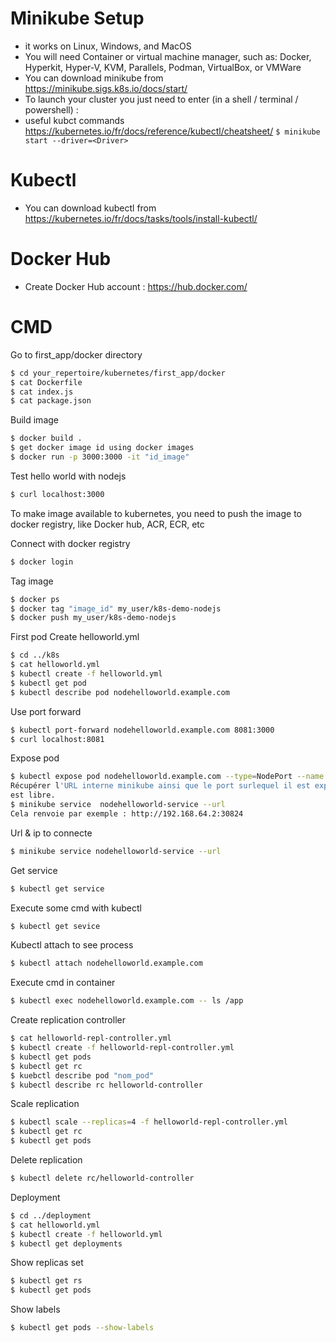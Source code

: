 # Minikube Setup
  - it works on Linux, Windows, and MacOS
  - You will need Container or virtual machine manager, such as: Docker, Hyperkit, Hyper-V, KVM, Parallels, Podman, VirtualBox, or VMWare
  - You can download minikube from https://minikube.sigs.k8s.io/docs/start/
  - To launch your cluster you just need to enter (in a shell / terminal / powershell) :
  - useful kubct commands https://kubernetes.io/fr/docs/reference/kubectl/cheatsheet/
    `$ minikube start --driver=<Driver>`

# Kubectl
  - You can download kubectl from https://kubernetes.io/fr/docs/tasks/tools/install-kubectl/ 

# Docker Hub
  - Create Docker Hub account : https://hub.docker.com/ 

# CMD
 Go to first_app/docker directory
```sh
$ cd your_repertoire/kubernetes/first_app/docker
$ cat Dockerfile
$ cat index.js 
$ cat package.json
```
Build image 
```sh
$ docker build .
$ get docker image id using docker images
$ docker run -p 3000:3000 -it "id_image"
```
Test hello world with nodejs
```sh
$ curl localhost:3000
```
To make image available to kubernetes, you need to push the image to docker registry, like Docker hub, ACR, ECR, etc 

Connect with docker registry 
```sh
$ docker login
```
Tag image 
```sh
$ docker ps  
$ docker tag "image_id" my_user/k8s-demo-nodejs
$ docker push my_user/k8s-demo-nodejs
```
First pod 
Create helloworld.yml 
```sh
$ cd ../k8s
$ cat helloworld.yml
$ kubectl create -f helloworld.yml
$ kubectl get pod
$ kubectl describe pod nodehelloworld.example.com
```
Use port forward 
```sh
$ kubectl port-forward nodehelloworld.example.com 8081:3000
$ curl localhost:8081
```
Expose pod 
```sh
$ kubectl expose pod nodehelloworld.example.com --type=NodePort --name nodehelloworld-service
Récupérer l'URL interne minikube ainsi que le port surlequel il est exposé. Comme on n'a pas forcé de NodePort, le port
est libre.
$ minikube service  nodehelloworld-service --url
Cela renvoie par exemple : http://192.168.64.2:30824
```
Url & ip to connecte 
```sh
$ minikube service nodehelloworld-service --url
```
Get service 
```sh
$ kubectl get service
```
Execute some cmd with kubectl 
```sh
$ kubectl get sevice
```
Kubectl attach to see process 
```sh
$ kubectl attach nodehelloworld.example.com 
```
Execute cmd in container 
```sh
$ kubectl exec nodehelloworld.example.com -- ls /app
```
Create replication controller 
```sh
$ cat helloworld-repl-controller.yml
$ kubectl create -f helloworld-repl-controller.yml
$ kubectl get pods
$ kubectl get rc
$ kuebctl describe pod "nom_pod"
$ kubectl describe rc helloworld-controller
```
Scale replication 
```sh
$ kubectl scale --replicas=4 -f helloworld-repl-controller.yml
$ kubectl get rc
$ kubectl get pods
```
Delete replication 
```sh
$ kubectl delete rc/helloworld-controller
```
Deployment 
```sh
$ cd ../deployment
$ cat helloworld.yml
$ kubectl create -f helloworld.yml 
$ kubectl get deployments

```
Show replicas set 
```sh
$ kubectl get rs
$ kubectl get pods
```
Show labels 
```sh
$ kubectl get pods --show-labels
```
 



